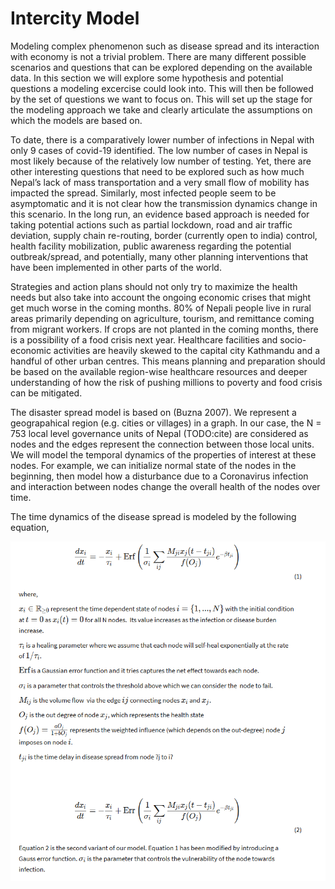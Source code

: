 # Intercity Model

Modeling complex phenomenon such as disease spread and its interaction with economy is not a trivial problem. There are many different possible scenarios and questions that can be explored depending on the available data. In this section we will explore some hypothesis and potential questions a modeling excercise could look into. This will then be followed by the set of questions we want to focus on. This will set up the stage for the modeling approach we take and clearly articulate the assumptions on which the models are based on.

To date, there is a comparatively lower number of infections in Nepal with only 9 cases of covid-19 identified. The low number of cases in Nepal is most likely because of the relatively low number of testing. Yet, there are other interesting questions that need to be explored such as how much Nepal’s lack of mass transportation and a very small flow of mobility has impacted the spread. Similarly, most infected people seem to be asymptomatic and it is not clear how the transmission dynamics change in this scenario. In the long run, an evidence based approach is needed for taking potential actions such as partial lockdown, road and air traffic deviation, supply chain re-routing, border (currently open to india) control, health facility mobilization, public awareness regarding the potential outbreak/spread, and potentially, many other planning interventions that have been implemented in other parts of the world.

Strategies and action plans should not only try to maximize the health needs but also take into account the ongoing economic crises that might get much worse in the coming months. 80% of Nepali people live in rural areas primarily depending on agriculture, tourism, and remittance coming from migrant workers. If crops are not planted in the coming months, there is a possibility of a food crisis next year. Healthcare facilities and socio-economic activities are heavily skewed to the capital city Kathmandu and a handful of other urban centres. This means planning and preparation should be based on the available region-wise healthcare resources and deeper understanding of how the risk of pushing millions to poverty and food crisis can be mitigated.

The disaster spread model is based on (Buzna 2007). We represent a geograpahical region (e.g. cities or villages) in a graph. In our case, the N = 753 local level governance units of Nepal (TODO:cite) are considered as nodes and the edges represent the connection between those local units. We will model the temporal dynamics of the properties of interest at these nodes. For example, we can initialize normal state of the nodes in the beginning, then model how a disturbance due to a Coronavirus infection and interaction between nodes change the overall health of the nodes over time.

The time dynamics of the disease spread is modeled by the following equation,

![Intercity Model Equation](./equation1.png)

